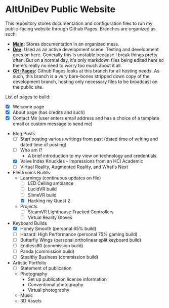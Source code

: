 # AltUniDev Public Website

This repository stores documentation and configuration files to run my public-facing website through Github Pages. Branches are organized as such:

- **[Main](https://github.com/altunidev/altunidev.github.io/tree/main):** Stores documentation in an organized mess.
- **[Dev](https://github.com/altunidev/altunidev.github.io/tree/dev):** Used as an active development scene. Testing and development goes on here. Generally this is unstable because I break things pretty often. But on a normal day, it's only markdown files being edited here so there's really no need to worry too much about it all.
- **[GH-Pages](https://github.com/altunidev/altunidev.github.io/tree/gh-pages):** Github Pages looks at this branch for all hosting needs. As such, this branch is a very bare-bones stripped down copy of the development branch, hosting only necessary files to be broadcast on the public site.

List of pages to build:

- [x] Welcome page
- [x] About page (has credits and such)
- [x] Contact Me (user enters email address and has a choice of a template email or custom message to send me)
- Blog Posts
    - [ ] Start posting various writings from past (dated time of writing and dated time of posting)
    - [ ] Who am I?
        - A brief introduction to my view on technology and credentials
    - [x] Valve Index Knuckles - Impressions from an HCI Academic
    - [ ] Virtual Reality, Augmented Reality, and What's Next
- Electronics Builds
    - Learnings (continuous updates on file)
        - [ ] LED Ceiling ambiance
        - [ ] LucidVR build
        - [ ] SlimeVR build
        - [x] Hacking my Quest 2
    - Projects
        - [ ] SteamVR Lighthouse Tracked Controllers
        - [ ] Virtual Reality Gloves
- Keyboard Builds
    - [x] Honey Smooth (personal 65% build)
    - [ ] Hazard: High Performance (personal 75% gaming build)
    - [ ] Butterfly Wings (personal ortholinear split keyboard build)
    - [ ] Endless80 (commission build)
    - [ ] Panda (commission build)
    - [ ] Stealthy Business (commission build)
- Artistic Portfolio
    - [ ] Statement of publication
    - Photography
        - Set up publication license information
        - Conventional photography
        - Virtual photography
    - Music
    - 3D Assets

